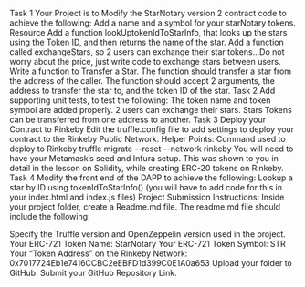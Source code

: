 Task 1
Your Project is to Modify the StarNotary version 2 contract code to achieve the following:
Add a name and a symbol for your starNotary tokens. Resource
Add a function lookUptokenIdToStarInfo, that looks up the stars using the Token ID, and then returns the name of the star.
Add a function called exchangeStars, so 2 users can exchange their star tokens...Do not worry about the price, just write code to exchange stars between users.
Write a function to Transfer a Star. The function should transfer a star from the address of the caller. The function should accept 2 arguments, the address to transfer the star to, and the token ID of the star.
Task 2
Add supporting unit tests, to test the following:
The token name and token symbol are added properly.
2 users can exchange their stars.
Stars Tokens can be transferred from one address to another.
Task 3
Deploy your Contract to Rinkeby
Edit the truffle.config file to add settings to deploy your contract to the Rinkeby Public Network.
Helper Points:
Command used to deploy to Rinkeby truffle migrate --reset --network rinkeby
You will need to have your Metamask’s seed and Infura setup.
This was shown to you in detail in the lesson on Solidity, while creating ERC-20 tokens on Rinkeby.
Task 4
Modify the front end of the DAPP to achieve the following:
Lookup a star by ID using tokenIdToStarInfo() (you will have to add code for this in your index.html and index.js files)
Project Submission Instructions:
Inside your project folder, create a Readme.md file. The readme.md file should include the following:

Specify the Truffle version and OpenZeppelin version used in the project.
Your ERC-721 Token Name: StarNotary
Your ERC-721 Token Symbol: STR
Your “Token Address” on the Rinkeby Network: 0x7017724Eb1e7416CCBC2eEBFD1d399C0E1A0a653
Upload your folder to GitHub.
Submit your GitHub Repository Link.
